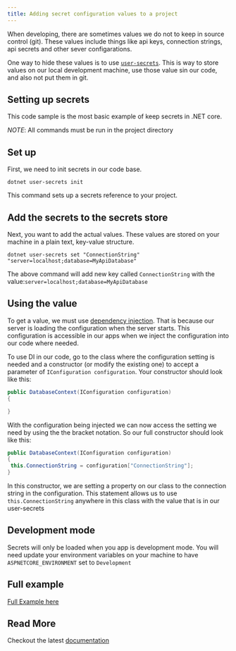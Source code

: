 ```yaml
---
title: Adding secret configuration values to a project
---
```


When developing, there are sometimes values we do not to keep in source control
(git). These values include things like api keys, connection strings, api
secrets and other sever configarations.

One way to hide these values is to use
[`user-secrets`](https://docs.microsoft.com/en-us/aspnet/core/security/app-secrets?view=aspnetcore-3.1&tabs=linux).
This is way to store values on our local development machine, use those value
sin our code, and also not put them in git.

## Setting up secrets

This code sample is the most basic example of keep secrets in .NET core.

_NOTE_: All commands must be run in the project directory

## Set up

First, we need to init secrets in our code base.

```shell
dotnet user-secrets init
```

This command sets up a secrets reference to your project.

## Add the secrets to the secrets store

Next, you want to add the actual values. These values are stored on your machine
in a plain text, key-value structure.

```shell
dotnet user-secrets set "ConnectionString" "server=localhost;database=MyApiDatabase"
```

The above command will add new key called `ConnectionString` with the
value:`server=localhost;database=MyApiDatabase`

## Using the value

To get a value, we must use
[dependency injection](https://docs.microsoft.com/en-us/aspnet/core/fundamentals/dependency-injection?view=aspnetcore-3.1).
That is because our server is loading the configuration when the server starts.
This configuration is accessible in our apps when we inject the configuration
into our code where needed.

To use DI in our code, go to the class where the configuration setting is needed
and a constructor (or modify the existing one) to accept a parameter of
`IConfiguration configuration`. Your constructor should look like this:

```csharp
public DatabaseContext(IConfiguration configuration)
{

}
```

With the configuration being injected we can now access the setting we need by
using the the bracket notation. So our full constructor should look like this:

```csharp
public DatabaseContext(IConfiguration configuration)
{
 this.ConnectionString = configuration["ConnectionString"];
}
```

In this constructor, we are setting a property on our class to the connection
string in the configuration. This statement allows us to use
`this.ConnectionString` anywhere in this class with the value that is in our
user-secrets

## Development mode

Secrets will only be loaded when you app is development mode. You will need
update your environment variables on your machine to have
`ASPNETCORE_ENVIRONMENT` set to `Development`

## Full example

[Full Example here](https://github.com/mdewey/SecretExampel)

## Read More

Checkout the latest
[documentation](https://docs.microsoft.com/en-us/aspnet/core/security/app-secrets?view=aspnetcore-3.1&tabs=linux)
